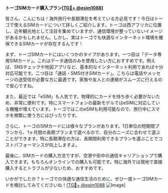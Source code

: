 **トーゴSIMカード購入プラン[[TG💪+ @esim1088](https://t.me/s/esim1088)]**

皆さん、こんにちは！海外旅行や長期滞在を考えている方必見です！今日はトーゴで使えるSIMカードについて詳しくご紹介します。トーゴは西アフリカに位置し、近年観光地として注目を集めていますが、通信環境が整っていないイメージがあるかもしれません。しかし、実はトーゴでも快適なインターネット環境を確保できるSIMカードが存在するんです！

まず、トーゴSIMカードにはいくつかのタイプがあります。一つ目は「データ専用SIMカード」。これはデータ通信のみを使用したい方におすすめです。例えば、SNSチェックや地図アプリなど、基本的なインターネット利用であれば十分対応可能です。二つ目は「通話・SMS付きSIMカード」。こちらは電話やメッセージの送受信が必要な方に最適です。家族や友人との連絡がスムーズに行えるので安心ですね。

また、最近では「eSIM」も人気です。物理的にカードを持ち歩く必要がないため、非常に便利です。特にスマートフォンの最新モデルではeSIMに対応している機種が増えています。トーゴではこのeSIMも利用可能なので、旅行中にスマホを頻繁に使う方にはぴったりです。

さらに、トーゴのSIMカードには様々なプランがあります。1日単位の短期間プランから、1ヶ月間の長期プランまで選べるので、自分のニーズに合わせて選ぶことができます。特に長期滞在の方は、長期間利用できるプランを選ぶことでコストパフォーマンスが向上しますよ。

最後に、SIMカードの購入方法ですが、空港や街中の通信キャリアショップで購入できます。もちろんオンラインでの購入も可能です。特に海外では現地で直接購入するとトラブルが少ないため、おすすめです。

いかがでしたか？トーゴでの快適な通信生活のために、ぜひ一度トーゴSIMカードを検討してみてくださいね！[[TG💪+ @esim1088](https://t.me/s/esim1088) ![Image](https://i.postimg.cc/Y0z9fWf4/image.png)]